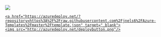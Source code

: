 <a href="https://portal.azure.com/#create/Microsoft.Template/uri/https%3A%2F%2Fraw.githubusercontent.com%2Fjnels6%2FAzure-Templates%2Fmaster%2Ftemplate.json" target="_blank">
    <img src="http://azuredeploy.net/deploybutton.png"/>
    
    
    
    <a href="https://azuredeploy.net/?repository=https%3A%2F%2Fraw.githubusercontent.com%2Fjnels6%2FAzure-Templates%2Fmaster%2Ftemplate.json" target="_blank">
    <img src="http://azuredeploy.net/deploybutton.png"/>
